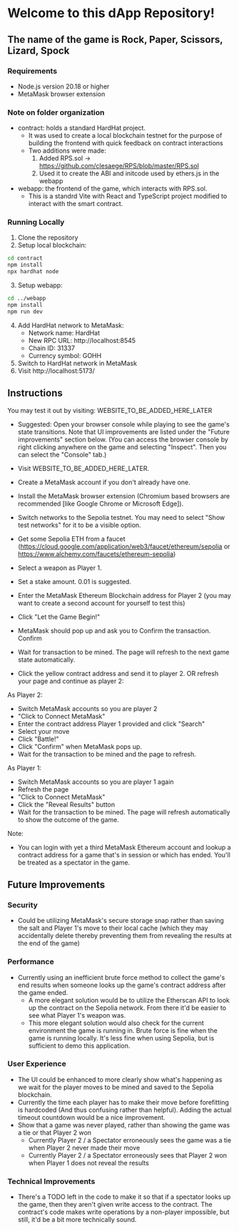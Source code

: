 # Welcome to this dApp Repository!

## The name of the game is Rock, Paper, Scissors, Lizard, Spock

### Requirements

- Node.js version 20.18 or higher
- MetaMask browser extension

### Note on folder organization

- contract: holds a standard HardHat project.
  - It was used to create a local blockchain testnet for the purpose of building the frontend with quick feedback on contract interactions
  - Two additions were made:
    1. Added RPS.sol -> https://github.com/clesaege/RPS/blob/master/RPS.sol
    2. Used it to create the ABI and initcode used by ethers.js in the webapp
- webapp: the frontend of the game, which interacts with RPS.sol.
  - This is a standrd Vite with React and TypeScript project modified to interact with the smart contract.

### Running Locally

1. Clone the repository
2. Setup local blockchain:

```bash
cd contract
npm install
npx hardhat node
```

3. Setup webapp:

```bash
cd ../webapp
npm install
npm run dev
```

4. Add HardHat network to MetaMask:
   - Network name: HardHat
   - New RPC URL: http://localhost:8545
   - Chain ID: 31337
   - Currency symbol: GOHH
5. Switch to HardHat network in MetaMask
6. Visit http://localhost:5173/

## Instructions

You may test it out by visiting: WEBSITE_TO_BE_ADDED_HERE_LATER

- Suggested: Open your browser console while playing to see the game's state transitions. Note that UI improvements are listed under the "Future improvements" section below. (You can access the browser console by right clicking anywhere on the game and selecting "Inspect". Then you can select the "Console" tab.)

- Visit WEBSITE_TO_BE_ADDED_HERE_LATER.
- Create a MetaMask account if you don't already have one.
- Install the MetaMask browser extension (Chromium based browsers are recommended [like Google Chrome or Microsoft Edge]).
- Switch networks to the Sepolia testnet. You may need to select "Show test networks" for it to be a visible option.
- Get some Sepolia ETH from a faucet (https://cloud.google.com/application/web3/faucet/ethereum/sepolia or https://www.alchemy.com/faucets/ethereum-sepolia)
- Select a weapon as Player 1.
- Set a stake amount. 0.01 is suggested.
- Enter the MetaMask Ethereum Blockchain address for Player 2 (you may want to create a second account for yourself to test this)
- Click "Let the Game Begin!"
- MetaMask should pop up and ask you to Confirm the transaction. Confirm
- Wait for transaction to be mined. The page will refresh to the next game state automatically.
- Click the yellow contract address and send it to player 2. OR refresh your page and continue as player 2:

As Player 2:

- Switch MetaMask accounts so you are player 2
- "Click to Connect MetaMask"
- Enter the contract address Player 1 provided and click "Search"
- Select your move
- Click "Battle!"
- Click "Confirm" when MetaMask pops up.
- Wait for the transaction to be mined and the page to refresh.

As Player 1:

- Switch MetaMask accounts so you are player 1 again
- Refresh the page
- "Click to Connect MetaMask"
- Click the "Reveal Results" button
- Wait for the transaction to be mined. The page will refresh automatically to show the outcome of the game.

Note:

- You can login with yet a third MetaMask Ethereum account and lookup a contract address for a game that's in session or which has ended.
  You'll be treated as a spectator in the game.

## Future Improvements

### Security

- Could be utilizing MetaMask's secure storage snap rather than saving the salt and Player 1's move to their local cache (which they may accidentally delete thereby preventing them from revealing the results at the end of the game)

### Performance

- Currently using an inefficient brute force method to collect the game's end results when someone looks up the game's contract address after the game ended.
  - A more elegant solution would be to utilize the Etherscan API to look up the contract on the Sepolia network. From there it'd be easier to see what Player 1's
    weapon was.
  - This more elegant solution would also check for the current environment the game is running in. Brute force is fine when the game is running locally. It's less
    fine when using Sepolia, but is sufficient to demo this application.

### User Experience

- The UI could be enhanced to more clearly show what's happening as we wait for the player moves to be mined and saved to the Sepolia blockchain.
- Currently the time each player has to make their move before forefitting is hardcoded (And thus confusing rather than helpful). Adding the actual timeout countdown would be a nice improvement.
- Show that a game was never played, rather than showing the game was a tie or that Player 2 won
  - Currently Player 2 / a Spectator erroneously sees the game was a tie when Player 2 never made their move
  - Currently Player 2 / a Spectator erroneously sees that Player 2 won when Player 1 does not reveal the results

### Technical Improvements

- There's a TODO left in the code to make it so that if a spectator looks up the game, then they aren't given write access to the contract. The contract's code makes
  write operations by a non-player impossible, but still, it'd be a bit more technically sound.

